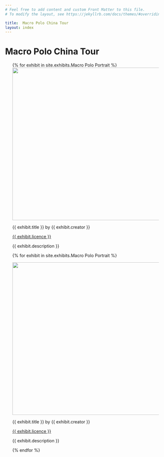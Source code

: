 ```yaml
---
# Feel free to add content and custom Front Matter to this file.
# To modify the layout, see https://jekyllrb.com/docs/themes/#overriding-theme-defaults

title:  Macro Polo China Tour
layout: index
---
```


# Macro Polo China Tour
<div>
     <ul>
{% for exhibit in site.exhibits.Macro Polo Portrait %}

<img src="{{ exhibit.image-url }}"  width = 600 height = 500> 
<p>{{ exhibit.title }} by {{ exhibit.creator }}</p>
<p><a href="{{ exhibit.licence-url }}">{{ exhibit.licence }}</a>
<p>{{ exhibit.description }}</p>


{% for exhibit in site.exhibits.Macro Polo Portrait %}

<img src="{{ exhibit.image-url }}"  width = 600 height = 500> 
<p>{{ exhibit.title }} by {{ exhibit.creator }}</p>
<p><a href="{{ exhibit.licence-url }}">{{ exhibit.licence }}</a>
<p>{{ exhibit.description }}</p>



{% endfor %}

